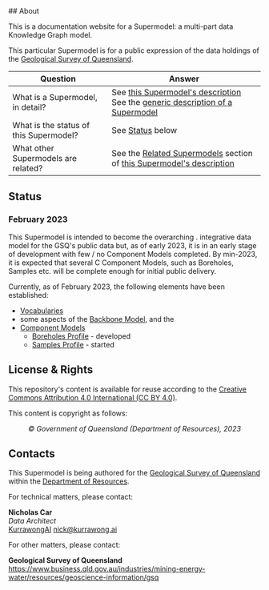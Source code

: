 <h1 style="display:none;"></h1>
## About

This is a documentation website for a Supermodel: a multi-part data Knowledge Graph model.

This particular Supermodel is for a public expression of the data holdings of the [Geological Survey of Queensland](https://www.business.qld.gov.au/industries/mining-energy-water/resources/geoscience-information/gsq).

Question      | Answer                          
----------- | ------------------------------------ 
What is a Supermodel, in detail?       | See [this Supermodel's description](supermodel.md)<br />See the [generic description of a Supermodel](https://linked.data.gov.au/def/supermodel) 
What is the status of this Supermodel? | See [Status](#status) below
What other Supermodels are related? | See the [Related Supermodels](supermodel.md#related-supermodels) section of [this Supermodel's description](supermodel.md)

## Status

### February 2023

This Supermodel is intended to become the overarching . integrative data model for the GSQ's public data but, as of early 2023, it is in an early stage of development with few / no Component Models completed. By min-2023, it is expected that several C 
Component Models, such as Boreholes, Samples etc. will be complete enough for initial public delivery.

Currently, as of February 2023, the following elements have been established:

* [Vocabularies](vocabularies.md)
* some aspects of the [Backbone Model](backbone.md), and the 
* [Component Models](components.md)
    * [Boreholes Profile](components/boreholes-profile.md) - developed
    * [Samples Profile](components/samples-profile.md) - started

## License & Rights

This repository's content is available for reuse according to the [Creative Commons Attribution 4.0 International (CC BY 4.0)](https://creativecommons.org/licenses/by/4.0/).

This content is copyright as follows:

<div style="text-align:center;"><em>&copy; Government of Queensland (Department of Resources), 2023</em></div>

## Contacts

This Supermodel is being authored for the [Geological Survey of Queensland](https://www.business.qld.gov.au/industries/mining-energy-water/resources/geoscience-information/gsq) within the [Department of Resources](https://www.resources.qld.gov.au).

For technical matters, please contact:

**Nicholas Car**  
_Data Architect_  
[KurrawongAI](https://kurrawong.ai) 
<nick@kurrawong.ai>

For other matters, please contact:

**Geological Survey of Queensland**  
<https://www.business.qld.gov.au/industries/mining-energy-water/resources/geoscience-information/gsq>
